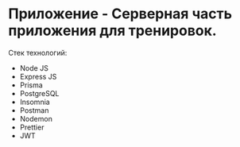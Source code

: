 # Приложение - Серверная часть приложения для тренировок.

Стек технологий:

- Node JS
- Express JS
- Prisma
- PostgreSQL
- Insomnia
- Postman
- Nodemon
- Prettier
- JWT
